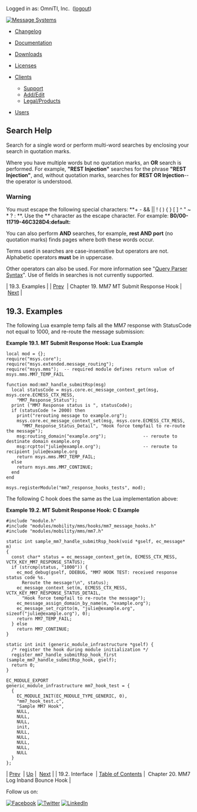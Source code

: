 Logged in as: OmniTI, Inc.  ([logout](https://support.messagesystems.com/logout.php))

[![Message Systems](https://support.messagesystems.com/images/ms-white205.png)](https://support.messagesystems.com/start.php) 

*   [Changelog](https://support.messagesystems.com/start.php?show=changelog)
*   [Documentation](https://support.messagesystems.com/docs/)
*   [Downloads](https://support.messagesystems.com/start.php)

*   [Licenses](https://support.messagesystems.com/license_summary.php)
*   <a href="">Clients</a>
    *   [Support](https://support.messagesystems.com/cs.php)
    *   [Add/Edit](https://support.messagesystems.com/edit_client.php)
    *   [Legal/Products](https://support.messagesystems.com/edit_products.php)
*   [Users](https://support.messagesystems.com/edit_customer.php)

## Search Help

Search for a single word or perform multi-word searches by enclosing your search in quotation marks.

Where you have multiple words but no quotation marks, an **OR** search is performed. For example, **"REST Injection"** searches for the phrase **"REST Injection"**, and, without quotation marks, searches for **REST OR Injection**--the operator is understood.

### Warning

You must escape the following special characters: **+ - && || ! ( ) { } [ ] ^ " ~ * ? : \**. Use the **\** character as the escape character. For example: **B0/00-11719-46C328D4\:default\:**

You can also perform **AND** searches, for example, **rest AND port** (no quotation marks) finds pages where both these words occur.

Terms used in searches are case-insensitive but operators are not. Alphabetic operators **must** be in uppercase.

Other operators can also be used. For more information see "[Query Parser Syntax](https://lucene.apache.org/core/old_versioned_docs/versions/3_0_0/queryparsersyntax.html)". Use of fields in searches is not currently supported.

| 19.3. Examples |
| [Prev](MM7ClientSubmitResponseHook.interface.php)  | Chapter 19. MM7 MT Submit Response Hook |  [Next](MM7LogInbandBounceHook.php) |

## 19.3. Examples

The following Lua example temp fails all the MM7 response with StatusCode not equal to 1000, and re-route the message submission:

<a name="MT_Submit_Response_Hook.lua"></a>

**Example 19.1. MT Submit Response Hook: Lua Example**

```
local mod = {};
require("msys.core");
require("msys.extended.message_routing");
require("msys.mms");  -- required module defines return value of msys.mms.MM7_TEMP_FAIL

function mod:mm7_handle_submitRsp(msg)
  local statusCode = msys.core.ec_message_context_get(msg, msys.core.ECMESS_CTX_MESS,
    "MM7_Response_Status");
  print ("MM7 Response status is ", statusCode);
  if (statusCode != 2000) then
    print("rerouting message to example.org");
    msys.core.ec_message_context_set(msg, msys.core.ECMESS_CTX_MESS,
      "MM7_Response_Status_Detail", "Hook force tempfail to re-route the message");
    msg:routing_domain("example.org");              -- reroute to destinate domain example.org
    msg:rcptto("julie@example.org");                -- reroute to recipient julie@example.org
    return msys.mms.MM7_TEMP_FAIL;
  else
    return msys.mms.MM7_CONTINUE;
  end
end

msys.registerModule("mm7_response_hooks_tests", mod);
```

The following C hook does the same as the Lua implementation above:

<a name="MT_Submit_Response_Hook.c"></a>

**Example 19.2. MT Submit Response Hook: C Example**

```
#include "module.h"
#include "modules/mobility/mms/hooks/mm7_message_hooks.h"
#include "modules/mobility/mms/mm7.h"

static int sample_mm7_handle_submitRsp_hook(void *gself, ec_message* m)
{
  const char* status = ec_message_context_get(m, ECMESS_CTX_MESS, VCTX_KEY_MM7_RESPONSE_STATUS);
  if (strcmp(status, "1000")) {
    ec_mod_debug(gself, DDEBUG, "MM7 HOOK TEST: received response status code %s.
      Reroute the message!\n", status);
    ec_message_context_set(m, ECMESS_CTX_MESS, VCTX_KEY_MM7_RESPONSE_STATUS_DETAIL,
      "Hook force tempfail to re-route the message");
    ec_message_assign_domain_by_name(m, "example.org");
    ec_message_set_rcptto(m, "julie@example.org", sizeof("julie@example.org"), 0);
    return MM7_TEMP_FAIL;
  } else
    return MM7_CONTINUE;
}

static int init (generic_module_infrastructure *gself) {
  /* register the hook during module initialization */
  register_mm7_handle_submitRsp_hook_first (sample_mm7_handle_submitRsp_hook, gself);
  return 0;
}

EC_MODULE_EXPORT
generic_module_infrastructure mm7_hook_test = {
  {
    EC_MODULE_INIT(EC_MODULE_TYPE_GENERIC, 0),
    "mm7_hook_test.c",
    "Sample MM7 Hook",
    NULL,
    NULL,
    NULL,
    init,
    NULL,
    NULL,
    NULL,
    NULL,
    NULL
  }
};
```

| [Prev](MM7ClientSubmitResponseHook.interface.php)  | [Up](MM7ClientSubmitResponseHook.php) |  [Next](MM7LogInbandBounceHook.php) |
| 19.2. Interface  | [Table of Contents](index.php) |  Chapter 20. MM7 Log Inband Bounce Hook |

Follow us on:

[![Facebook](https://support.messagesystems.com/images/icon-facebook.png)](http://www.facebook.com/messagesystems) [![Twitter](https://support.messagesystems.com/images/icon-twitter.png)](http://twitter.com/#!/MessageSystems) [![LinkedIn](https://support.messagesystems.com/images/icon-linkedin.png)](http://www.linkedin.com/company/message-systems)